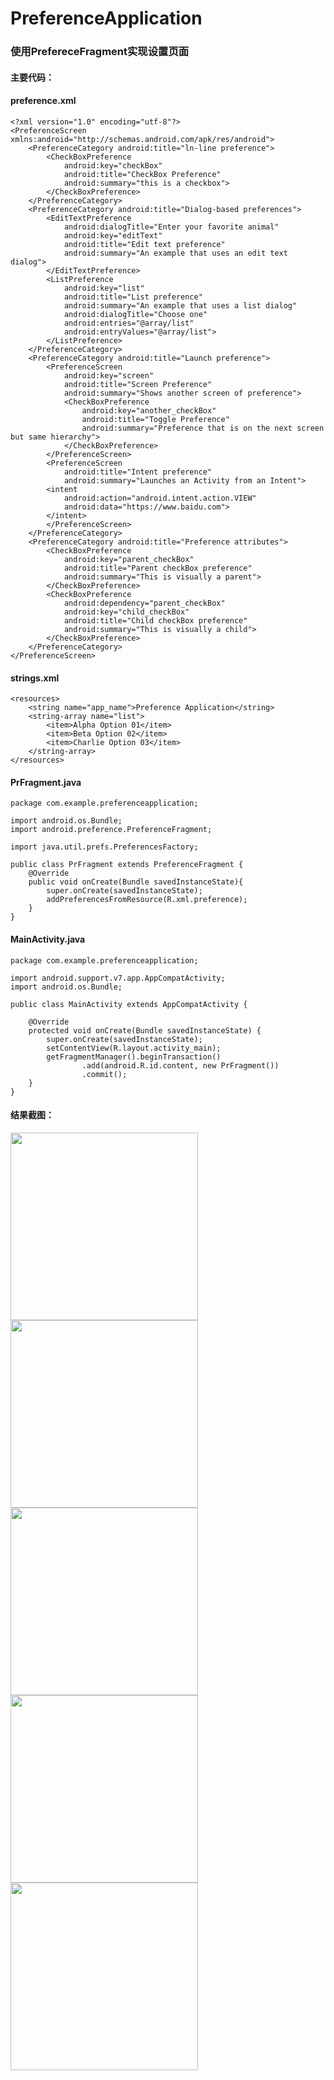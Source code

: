 # PreferenceApplication  
### 使用PrefereceFragment实现设置页面  
#### 主要代码：  
#### preference.xml  
```
<?xml version="1.0" encoding="utf-8"?>
<PreferenceScreen xmlns:android="http://schemas.android.com/apk/res/android">
    <PreferenceCategory android:title="ln-line preference">
        <CheckBoxPreference
            android:key="checkBox"
            android:title="CheckBox Preference"
            android:summary="this is a checkbox">
        </CheckBoxPreference>
    </PreferenceCategory>
    <PreferenceCategory android:title="Dialog-based preferences">
        <EditTextPreference
            android:dialogTitle="Enter your favorite animal"
            android:key="editText"
            android:title="Edit text preference"
            android:summary="An example that uses an edit text dialog">
        </EditTextPreference>
        <ListPreference
            android:key="list"
            android:title="List preference"
            android:summary="An example that uses a list dialog"
            android:dialogTitle="Choose one"
            android:entries="@array/list"
            android:entryValues="@array/list">
        </ListPreference>
    </PreferenceCategory>
    <PreferenceCategory android:title="Launch preference">
        <PreferenceScreen
            android:key="screen"
            android:title="Screen Preference"
            android:summary="Shows another screen of preference">
            <CheckBoxPreference
                android:key="another_checkBox"
                android:title="Toggle Preference"
                android:summary="Preference that is on the next screen but same hierarchy">
            </CheckBoxPreference>
        </PreferenceScreen>
        <PreferenceScreen
            android:title="Intent preference"
            android:summary="Launches an Activity from an Intent">
        <intent
            android:action="android.intent.action.VIEW"
            android:data="https://www.baidu.com">
        </intent>
        </PreferenceScreen>
    </PreferenceCategory>
    <PreferenceCategory android:title="Preference attributes">
        <CheckBoxPreference
            android:key="parent_checkBox"
            android:title="Parent checkBox preference"
            android:summary="This is visually a parent">
        </CheckBoxPreference>
        <CheckBoxPreference
            android:dependency="parent_checkBox"
            android:key="child_checkBox"
            android:title="Child checkBox preference"
            android:summary="This is visually a child">
        </CheckBoxPreference>
    </PreferenceCategory>
</PreferenceScreen>  
```
#### strings.xml  
```
<resources>
    <string name="app_name">Preference Application</string>
    <string-array name="list">
        <item>Alpha Option 01</item>
        <item>Beta Option 02</item>
        <item>Charlie Option 03</item>
    </string-array>
</resources>
```  
#### PrFragment.java  
```
package com.example.preferenceapplication;

import android.os.Bundle;
import android.preference.PreferenceFragment;

import java.util.prefs.PreferencesFactory;

public class PrFragment extends PreferenceFragment {
    @Override
    public void onCreate(Bundle savedInstanceState){
        super.onCreate(savedInstanceState);
        addPreferencesFromResource(R.xml.preference);
    }
}
```  
#### MainActivity.java  
```
package com.example.preferenceapplication;

import android.support.v7.app.AppCompatActivity;
import android.os.Bundle;

public class MainActivity extends AppCompatActivity {

    @Override
    protected void onCreate(Bundle savedInstanceState) {
        super.onCreate(savedInstanceState);
        setContentView(R.layout.activity_main);
        getFragmentManager().beginTransaction()
                .add(android.R.id.content, new PrFragment())
                .commit();
    }
}
```  
#### 结果截图：  
<img src="https://github.com/2017023633/image/blob/master/image/%E5%AE%9E%E9%AA%8C4%E6%88%AA%E5%9B%BE1.png" width="300" />  
<img src="https://github.com/2017023633/image/blob/master/image/%E5%AE%9E%E9%AA%8C4%E6%88%AA%E5%9B%BE2.png" width="300" />  
<img src="https://github.com/2017023633/image/blob/master/image/%E5%AE%9E%E9%AA%8C4%E6%88%AA%E5%9B%BE3.png" width="300" />  
<img src="https://github.com/2017023633/image/blob/master/image/%E5%AE%9E%E9%AA%8C4%E6%88%AA%E5%9B%BE4.png" width="300"/>  
<img src="https://github.com/2017023633/image/blob/master/image/%E5%AE%9E%E9%AA%8C4%E6%88%AA%E5%9B%BE5.png" width="300"/>  
